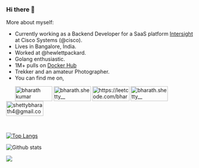### Hi there 👋

More about myself:
- Currently working as a Backend Developer for a SaaS platform [Intersight](https://intersight.com/) at Cisco Systems (@cisco).
- Lives in Bangalore, India.
- Worked at @hewlettpackard.
- Golang enthusiastic.
- 1M+ pulls on [Docker Hub](https://hub.docker.com/u/bharathshetty4)
- Trekker and an amateur Photographer. 
- You can find me on,
<p align="left"> &nbsp &nbsp &nbsp
  <a href="https://www.linkedin.com/in/bharathshetty4/" target="blank"><img align="center"
      src="https://img.shields.io/badge/LinkedIn-%230077B5.svg?&style=flat-square&logo=linkedin&logoColor=blue&color=white"
      alt="bharath kumar" height="40" width="100" /></a>
  <a href="https://stackoverflow.com/users/4665710/bharath-kumar" target="blank"><img align="center"
      src="https://img.shields.io/badge/StackOverflow-%23E4405F.svg?&style=flat-square&logo=stackoverflow&color=white"
      alt="bharath.shetty__" height="40" width="100" /></a>
 <a href="https://leetcode.com/bharathshetty4/" target="blank"><img align="center"
      src="https://img.shields.io/badge/Leetcode-%23E4405F.svg?&style=flat-square&logo=leetcode&color=white"
      alt="https://leetcode.com/bharathshetty4/" height="40" width="100" /></a>
  <a href="https://instagram.com/bharath.shetty__/" target="blank"><img align="center"
      src="https://img.shields.io/badge/Instagram-%23E4405F.svg?&style=flat-square&logo=instagram&color=white"
      alt="bharath.shetty__" height="40" width="100" /></a>
 <a href="mailto:shettybharath4@gmail.com" target="blank"><img align="center"
      src="https://img.shields.io/badge/Gmail-%23E4405F.svg?&style=flat-square&logo=gmail&color=white"
      alt="shettybharath4@gmail.com" height="40" width="100" /></a> 
</p>

<br/>



<!--
**bharathshetty4/bharathshetty4** is a ✨ _special_ ✨ repository because its `README.md` (this file) appears on your GitHub profile.

Here are some ideas to get you started:

- 🌱 I’m currently learning ...
- 👯 I’m looking to collaborate on ...
- 🤔 I’m looking for help with ...
- 💬 Ask me about ...
- 📫 How to reach me: ...
- 😄 Pronouns: ...
- ⚡ Fun fact: ...
-->

 [![Top Langs](https://github-readme-stats.vercel.app/api/top-langs/?username=bharathshetty4&theme=light&layout=compact&align=right&width=40%&hide_border=true)](https://github.com/bharathshetty4/github-readme-stats) 
 
 ![Github stats](https://github-readme-stats.vercel.app/api?username=bharathshetty4&layout=compact&count_private=true&hide=issues&hide_border=true)


![](https://komarev.com/ghpvc/?username=bharathshetty4&label=PROFILE+VIEWS)
